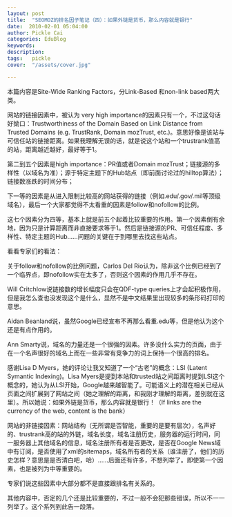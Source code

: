 ```yaml
---
layout: post  
title:  "SEOMOZ的排名因子笔记（四）：如果外链是货币，那么内容就是银行"
date:  2010-02-01 05:04:00
author: Pickle Cai  
categories: EduBlog  
keywords: 
description:   
tags:	pickle   
cover:  "/assets/cover.jpg"  

---
```


本篇内容是Site-Wide Ranking Factors，分Link-Based 和non-link based两大类。



 



网站的链接因素中，被认为 very high importance的因素只有一个，不过这句话好拗口：Trustworthiness of the Domain Based on Link Distance from Trusted Domains (e.g. TrustRank, Domain mozTrust, etc.)。意思好像是该站与可信任站的链接距离。如果我理解无误的话，就是说这个站和一个trustrank值高的站，距离越近越好，最好等于1。



 



第二到五个因素是high importance：PR值或者Domain mozTrust；链接源的多样性（以域名为准）；源于特定主题下的Hub站点（即前面讨论过的hilltop算法）；链接数涨跌的时间分布；



 



下一等的因素是从进入限制比较高的网站获得的链接（例如.edu/.gov/.mil等顶级域名），最后一个大家都觉得不太看重的因素是follow和nofollow的比例。



 



这七个因素分为四等，基本上就是前五个起着比较重要的作用。第一个因素倒有余地，因为只是计算距离而非直接要求等于1。然后是链接源的PR、可信任程度、多样性、特定主题的Hub……问题的关键在于到哪里去找这些站点。



 



看看专家们的看法：



关于follow和nofollow的比例问题，Carlos Del Rio认为，除非这个比例已经到了一个临界点，即nofollow实在太多了，否则这个因素的作用几乎不存在。



Will Critchlow说链接数的增长幅度只会在QDF-type queries上才会起积极作用，但是我怎么查也没发现这个是什么，显然不是中文结果里出现较多的条形码打印的意思。



Aidan Beanland说，虽然Google已经宣布不再那么看重.edu等，但是他认为这个还是有点作用的。



Ann Smarty说，域名的力量还是一个很强的因素。许多没什么实力的页面，由于在一个名声很好的域名上而在一些非常有竞争力的词上保持一个很高的排名。



感谢Lisa D Myers，她的评论让我又知道了一个“古老”的概念：LSI (Latent Symantic Indexing)。Lisa Myers是提到本站和trusted站之间距离时提到LSI这个概念的，她认为从LSI开始，Google越来越智能了。可能语义上的潜在相关已经从页面之间扩展到了网站之间（她之理解的距离，和我刚才理解的距离，差别就在这里）。所以她说：如果外链是货币，那么内容就是银行！（If links are the currency of the web, content is the bank）







 



网站的非链接因素：网站结构（无所谓是否智能，重要的是要有层次），名声好的、trustrank高的站的外链，域名长度，域名注册历史，服务器的运行时间，同一服务器上其他域名的信息，域名注册所有者是否更改，是否在Google News域中有订阅，是否使用了xml的sitemaps，域名所有者的关系（谁注册了，他们的历史怎样？意思是是否清白吧，哈）……后面还有许多，不想列举了。即使第一个因素，也是被列为中等重要的。



专家们说这些因素中大部分都不是直接跟排名有关系的。



 



其他内容中，否定的几个还是比较重要的，不过一般不会犯那些错误，所以不一一列举了。这个系列到此告一段落。



		    

